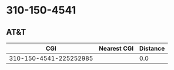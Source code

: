 # 310-150-4541
## AT&T


| CGI | Nearest CGI | Distance |
|-----|-------------|----------|
| 310-150-4541-225252985 |  | 0.0 |
